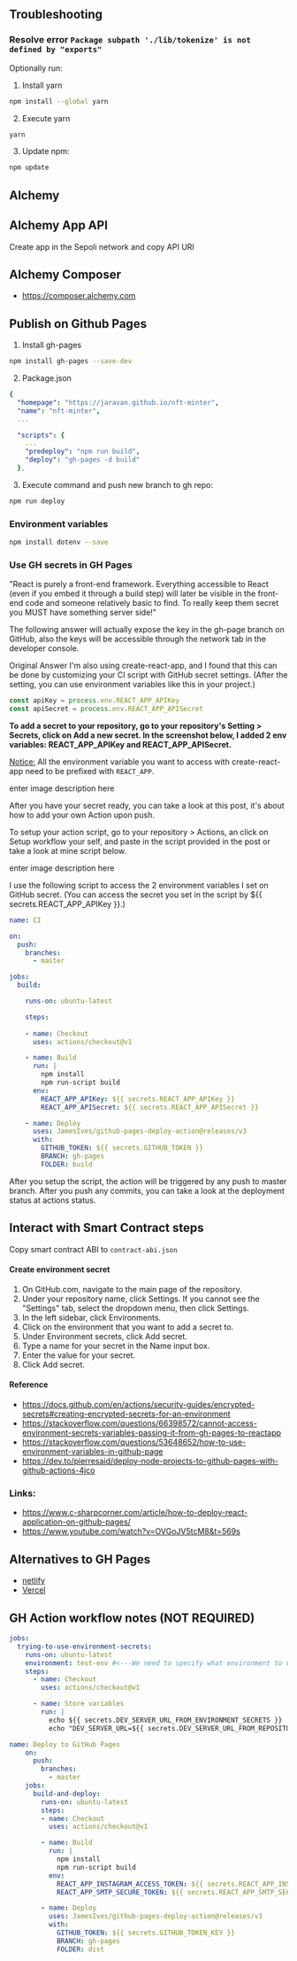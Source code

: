 ## Troubleshooting

### Resolve error `Package subpath './lib/tokenize' is not defined by "exports"`

Optionally run:

1. Install yarn
```bash
npm install --global yarn
```

2. Execute yarn
```bash
yarn
```

3. Update npm:
```bash
npm update
```

## Alchemy

## Alchemy App API

Create app in the Sepoli network and copy API URl

## Alchemy Composer

- https://composer.alchemy.com

## Publish on Github Pages

1. Install gh-pages

```bash
npm install gh-pages --save-dev
```

2. Package.json

```yaml
{
  "homepage": "https://jaravan.github.io/nft-minter",
  "name": "nft-minter",
  ...
```

```yaml
  "scripts": {
    ...
    "predeploy": "npm run build",
    "deploy": "gh-pages -d build"
  },
```

3. Execute command and push new branch to gh repo:

```bash
npm run deploy 
```

### Environment variables

```bash
npm install dotenv --save
```

### Use GH secrets in GH Pages

"React is purely a front-end framework. Everything accessible to React (even if you embed it through a build step) will later be visible in the front-end code and someone relatively basic to find. To really keep them secret you MUST have something server side!"

The following answer will actually expose the key in the gh-page branch on GitHub, also the keys will be accessible through the network tab in the developer console.

Original Answer
I'm also using create-react-app, and I found that this can be done by customizing your CI script with GitHub secret settings. (After the setting, you can use environment variables like this in your project.)

```js
const apiKey = process.env.REACT_APP_APIKey
const apiSecret = process.env.REACT_APP_APISecret
```

<strong>To add a secret to your repository, go to your repository's Setting > Secrets, click on Add a new secret. In the screenshot below, I added 2 env variables: REACT_APP_APIKey and REACT_APP_APISecret.</strong>

<ins>Notice:</ins> All the environment variable you want to access with create-react-app need to be prefixed with `REACT_APP`.

enter image description here

After you have your secret ready, you can take a look at this post, it's about how to add your own Action upon push.

To setup your action script, go to your repository > Actions, an click on Setup workflow your self, and paste in the script provided in the post or take a look at mine script below.

enter image description here

I use the following script to access the 2 environment variables I set on GitHub secret. (You can access the secret you set in the script by ${{ secrets.REACT_APP_APIKey }}.)

```yaml
name: CI

on:
  push:
    branches:
      - master

jobs:
  build:

    runs-on: ubuntu-latest

    steps:
    
    - name: Checkout
      uses: actions/checkout@v1

    - name: Build
      run: |
        npm install
        npm run-script build
      env:
        REACT_APP_APIKey: ${{ secrets.REACT_APP_APIKey }}
        REACT_APP_APISecret: ${{ secrets.REACT_APP_APISecret }}

    - name: Deploy
      uses: JamesIves/github-pages-deploy-action@releases/v3
      with:
        GITHUB_TOKEN: ${{ secrets.GITHUB_TOKEN }}
        BRANCH: gh-pages
        FOLDER: build
```

After you setup the script, the action will be triggered by any push to master branch. After you push any commits, you can take a look at the deployment status at actions status.

## Interact with Smart Contract steps

Copy smart contract ABI to `contract-abi.json`

#### Create environment secret

1. On GitHub.com, navigate to the main page of the repository.
2. Under your repository name, click  Settings. If you cannot see the "Settings" tab, select the  dropdown menu, then click Settings.
3. In the left sidebar, click Environments.
4. Click on the environment that you want to add a secret to.
5. Under Environment secrets, click Add secret.
6. Type a name for your secret in the Name input box.
7. Enter the value for your secret.
8. Click Add secret.

#### Reference

- https://docs.github.com/en/actions/security-guides/encrypted-secrets#creating-encrypted-secrets-for-an-environment
- https://stackoverflow.com/questions/66398572/cannot-access-environment-secrets-variables-passing-it-from-gh-pages-to-reactapp
- https://stackoverflow.com/questions/53648652/how-to-use-environment-variables-in-github-page
- https://dev.to/pierresaid/deploy-node-projects-to-github-pages-with-github-actions-4jco

### Links:

- https://www.c-sharpcorner.com/article/how-to-deploy-react-application-on-github-pages/
- https://www.youtube.com/watch?v=OVGoJV5tcM8&t=569s


## Alternatives to GH Pages

- [netlify](https://www.netlify.com)
- [Vercel](https://vercel.com)

## GH Action workflow notes (NOT REQUIRED)

```yaml
jobs:
  trying-to-use-environment-secrets:
    runs-on: ubuntu-latest
    environment: test-env #<---We need to specify what environment to use for environment secrets vs plain secrets
    steps:
      - name: Checkout
        uses: actions/checkout@v1

      - name: Store variables
        run: |
          echo ${{ secrets.DEV_SERVER_URL_FROM_ENVIRONMENT_SECRETS }}
          echo "DEV_SERVER_URL=${{ secrets.DEV_SERVER_URL_FROM_REPOSITORY_SECRETS }}"
```

```yaml
name: Deploy to GitHub Pages
    on:
      push:
        branches:
          - master
    jobs:
      build-and-deploy:
        runs-on: ubuntu-latest
        steps:
        - name: Checkout
          uses: actions/checkout@v1

        - name: Build
          run: |
            npm install
            npm run-script build
          env:
            REACT_APP_INSTAGRAM_ACCESS_TOKEN: ${{ secrets.REACT_APP_INSTAGRAM_ACCESS_TOKEN }}
            REACT_APP_SMTP_SECURE_TOKEN: ${{ secrets.REACT_APP_SMTP_SECURE_TOKEN }}

        - name: Deploy
          uses: JamesIves/github-pages-deploy-action@releases/v3
          with:
            GITHUB_TOKEN: ${{ secrets.GITHUB_TOKEN_KEY }}
            BRANCH: gh-pages
            FOLDER: dist
```